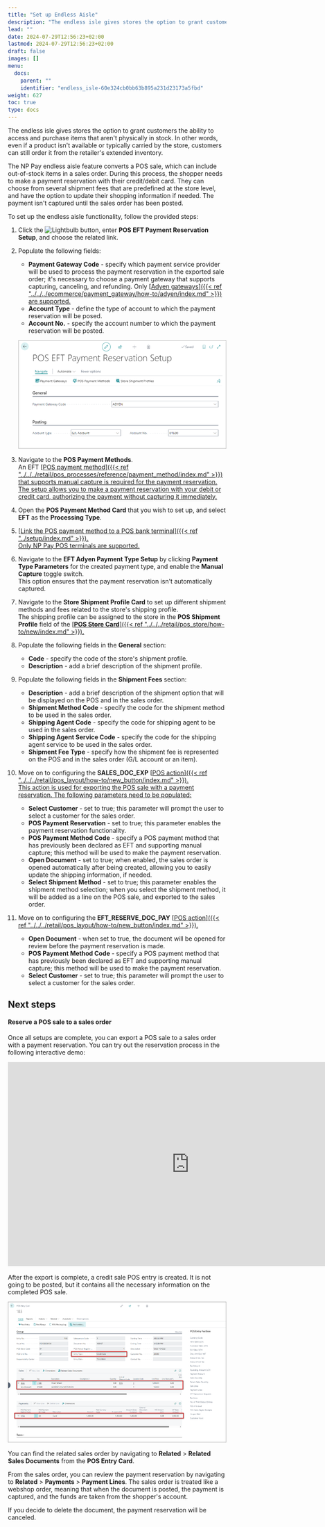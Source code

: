 ```yaml
---
title: "Set up Endless Aisle"
description: "The endless isle gives stores the option to grant customers the ability to access and purchase items that aren't physically in stock. In other words, even if a product isn't available or typically carried by the store, customers can still order it from the retailer's extended inventory."
lead: ""
date: 2024-07-29T12:56:23+02:00
lastmod: 2024-07-29T12:56:23+02:00
draft: false
images: []
menu:
  docs:
    parent: ""
    identifier: "endless_isle-60e324cb0bb63b895a231d23173a5fbd"
weight: 627
toc: true
type: docs
---
```


The endless isle gives stores the option to grant customers the ability to access and purchase items that aren't physically in stock. In other words, even if a product isn't available or typically carried by the store, customers can still order it from the retailer's extended inventory. 

The NP Pay endless aisle feature converts a POS sale, which can include out-of-stock items in a sales order. During this process, the shopper needs to make a payment reservation with their credit/debit card. They can choose from several shipment fees that are predefined at the store level, and have the option to update their shopping information if needed. The payment isn't captured until the sales order has been posted. 

To set up the endless aisle functionality, follow the provided steps:

1. Click the ![Lightbulb](Lightbulb_icon.PNG) button, enter **POS EFT Payment Reservation Setup**, and choose the related link.           
2. Populate the following fields:    
   - **Payment Gateway Code** - specify which payment service provider will be used to process the payment reservation in the exported sale order; it's necessary to choose a payment gateway that supports capturing, canceling, and refunding. Only [<ins>Adyen gateways<ins>]({{< ref "../../../ecommerce/payment_gateway/how-to/adyen/index.md" >}}) are supported.
   - **Account Type** - define the type of account to which the payment reservation will be posed.
   - **Account No.** - specify the account number to which the payment reservation will be posted. 

   ![endless_aisle_1](Images/endless_aisle_1.PNG)

3. Navigate to the **POS Payment Methods**.      
   An EFT [<ins>POS payment method<ins>]({{< ref "../../../retail/pos_processes/reference/payment_method/index.md" >}}) that supports manual capture is required for the payment reservation. The setup allows you to make a payment reservation with your debit or credit card, authorizing the payment without capturing it immediately.
4. Open the **POS Payment Method Card** that you wish to set up, and select **EFT** as the **Processing Type**.
5. [<ins>Link the POS payment method to a POS bank terminal<ins>]({{< ref "../setup/index.md" >}}).       
   Only NP Pay POS terminals are supported.
6. Navigate to the **EFT Adyen Payment Type Setup** by clicking **Payment Type Parameters** for the created payment type, and enable the **Manual Capture** toggle switch.     
   This option ensures that the payment reservation isn't automatically captured.
7. Navigate to the **Store Shipment Profile Card** to set up different shipment methods and fees related to the store's shipping profile.       
   The shipping profile can be assigned to the store in the **POS Shipment Profile** field of the [<ins>**POS Store Card**<ins>]({{< ref "../../../retail/pos_store/how-to/new/index.md" >}}).    
8. Populate the following fields in the **General** section:      
   - **Code** - specify the code of the store's shipment profile.
   - **Description** - add a brief description of the shipment profile.
9.  Populate the following fields in the **Shipment Fees** section:       
       - **Description** - add a brief description of the shipment option that will be displayed on the POS and in the sales order.
       - **Shipment Method Code** - specify the code for the shipment method to be used in the sales order. 
       - **Shipping Agent Code** - specify the code for shipping agent to be used in the sales order. 
       - **Shipping Agent Service Code** - specify the code for the shipping agent service to be used in the sales order.
       - **Shipment Fee Type** - specify how the shipment fee is represented on the POS and in the sales order (G/L account or an item).
10. Move on to configuring the **SALES_DOC_EXP** [<ins>POS action<ins>]({{< ref "../../../retail/pos_layout/how-to/new_button/index.md" >}}).       
    This action is used for exporting the POS sale with a payment reservation. The following parameters need to be populated:
      - **Select Customer** - set to true; this parameter will prompt the user to select a customer for the sales order.
      - **POS Payment Reservation** - set to true; this parameter enables the payment reservation functionality.
      - **POS Payment Method Code** - specify a POS payment method that has previously been declared as EFT and supporting manual capture; this method will be used to make the payment reservation.
      - **Open Document** - set to true; when enabled, the sales order is opened automatically after being created, allowing you to easily update the shipping information, if needed.
      - **Select Shipment Method** - set to true; this parameter enables the shipment method selection; when you select the shipment method, it will be added as a line on the POS sale, and exported to the sales order. 
11. Move on to configuring the **EFT_RESERVE_DOC_PAY** [<ins>POS action<ins>]({{< ref "../../../retail/pos_layout/how-to/new_button/index.md" >}}).       
      - **Open Document** - when set to true, the document will be opened for review before the payment reservation is made.
      - **POS Payment Method Code** - specify a POS payment method that has previously been declared as EFT and supporting manual capture; this method will be used to make the payment reservation. 
      - **Select Customer** - set to true; this parameter will prompt the user to select a customer for the sales order.


## Next steps

#### Reserve a POS sale to a sales order

Once all setups are complete, you can export a POS sale to a sales order with a payment reservation. You can try out the reservation process in the following interactive demo:

<iframe class="vidyard_iframe" title="Hartmann’s uses Dynamics 365 Business Central to artfully improve operations" src="
https://demo.arcade.software/7RUlchVHtuA8okU2LwVe?embed"
width=835 height=470 scrolling="no" frameborder="0" allowtransparency="true" allowfullscreen></iframe>

After the export is complete, a credit sale POS entry is created. It is not going to be posted, but it contains all the necessary information on the completed POS sale. 

   ![endless_aisle_2](Images/endless_aisle_2.PNG)

You can find the related sales order by navigating to **Related** > **Related Sales Documents** from the **POS Entry Card**. 

From the sales order, you can review the payment reservation by navigating to **Related** > **Payments** > **Payment Lines**. The sales order is treated like a webshop order, meaning that when the document is posted, the payment is captured, and the funds are taken from the shopper's account. 

If you decide to delete the document, the payment reservation will be canceled. 